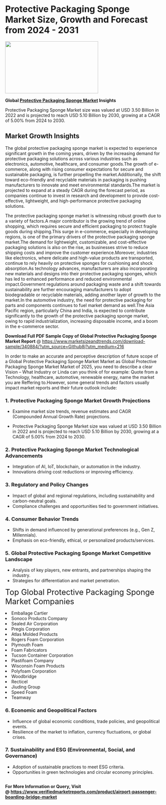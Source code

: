 <H1>Protective Packaging Sponge Market Size, Growth and Forecast from 2024 - 2031</H1><img class="aligncenter size-medium wp-image-584254" src="https://thirdeyenews.in/wp-content/uploads/2024/09/Global-Market-Research-300x168.jpeg" alt="" width="300" height="168" /><p><strong>Global&nbsp;<a href="https://www.marketsizeandtrends.com/download-sample/340884/?utm_source=Github8j?utm_medium=216">Protective Packaging Sponge Market</a> Insights</strong></p><p>Protective Packaging Sponge Market size was valued at USD 3.50 Billion in 2022 and is projected to reach USD 5.10 Billion by 2030, growing at a CAGR of 5.00% from 2024 to 2030.</p><p><h2>Market Growth Insights</h2> <p>The global protective packaging sponge market is expected to experience significant growth in the coming years, driven by the increasing demand for protective packaging solutions across various industries such as electronics, automotive, healthcare, and consumer goods.The growth of e-commerce, along with rising consumer expectations for secure and sustainable packaging, is further propelling the market.Additionally, the shift toward eco-friendly and recyclable materials in packaging is pushing manufacturers to innovate and meet environmental standards.The market is projected to expand at a steady CAGR during the forecast period, as companies continue to invest in research and development to provide cost-effective, lightweight, and high-performance protective packaging solutions.</p> <p>The protective packaging sponge market is witnessing robust growth due to a variety of factors.A major contributor is the growing trend of online shopping, which requires secure and efficient packaging to protect fragile goods during shipping.This surge in e-commerce, especially in developing regions, is one of the primary drivers of the protective packaging sponge market.The demand for lightweight, customizable, and cost-effective packaging solutions is also on the rise, as businesses strive to reduce shipping costs and improve the customer experience.Moreover, industries like electronics, where delicate and high-value products are transported, continue to rely heavily on protective sponges for cushioning and shock absorption.As technology advances, manufacturers are also incorporating new materials and designs into their protective packaging sponges, which has led to enhanced performance and reduced environmental impact.Government regulations around packaging waste and a shift towards sustainability are further encouraging manufacturers to adopt biodegradable or recyclable materials, adding another layer of growth to the market.In the automotive industry, the need for protective packaging for parts and components continues to fuel market demand as well.The Asia Pacific region, particularly China and India, is expected to contribute significantly to the growth of the protective packaging sponge market, owing to rapid industrialization, increasing disposable income, and a boom in the e-commerce sector.<p><span class=""><strong>Download Full PDF Sample Copy of Global Protective Packaging Sponge Market Report</strong> @ <a href="https://www.marketsizeandtrends.com/download-sample/340884/?utm_source=Github8j?utm_medium=216" target="_blank">https://www.marketsizeandtrends.com/download-sample/340884/?utm_source=Github8j?utm_medium=216</a></span></p><p>In order to make an accurate and perceptive description of future scope of a Global&nbsp;Protective Packaging Sponge Market Market as Global&nbsp;Protective Packaging Sponge Market Market of 2025, you need to describe a clear Vision &ndash; What Industry or Linda can you think of for example: Quote from a Technology, healthcare, automotive, renewable energy, name the market you are Reffering to.However, some general trends and factors usually impact market reports and their future outlook include:</p><h3>1.&nbsp;<strong>Protective Packaging Sponge Market Growth Projections</strong></h3><ul><li>Examine market size trends, revenue estimates and CAGR (Compounded Annual Growth Rate) projections.</li><li><p>Protective Packaging Sponge Market size was valued at USD 3.50 Billion in 2022 and is projected to reach USD 5.10 Billion by 2030, growing at a CAGR of 5.00% from 2024 to 2030.</p></li></ul><h3>2.&nbsp;<strong>Protective Packaging Sponge Market Technological Advancements</strong></h3><ul><li>Integration of AI, IoT, blockchain, or automation in the industry.</li><li>Innovations driving cost reductions or improving efficiency.</li></ul><h3>3.&nbsp;<strong>Regulatory and Policy Changes</strong></h3><ul><li>Impact of global and regional regulations, including sustainability and carbon-neutral goals.</li><li>Compliance challenges and opportunities tied to government initiatives.</li></ul><h3>4.&nbsp;<strong>Consumer Behavior Trends</strong></h3><ul><li>Shifts in demand influenced by generational preferences (e.g., Gen Z, Millennials).</li><li>Emphasis on eco-friendly, ethical, or personalized products/services.</li></ul><h3>5.&nbsp;<strong>Global Protective Packaging Sponge Market Competitive Landscape</strong></h3><ul><li>Analysis of key players, new entrants, and partnerships shaping the industry.</li><li>Strategies for differentiation and market penetration.</li></ul><p data-pm-slice="1 1 []"><span style="color: inherit; font-family: inherit; font-size: 25px;">Top Global Protective Packaging Sponge Market Companies</span></p><div class="" data-test-id=""><p><li>Emballage Cartier</li><li> Sonoco Products Company</li><li> Sealed Air Corporation</li><li> Pregis Corporation</li><li> Atlas Molded Products</li><li> Rogers Foam Corporation</li><li> Plymouth Foam</li><li> Foam Fabricators</li><li> Tucson Container Corporation</li><li> Plastifoam Company</li><li> Wisconsin Foam Products</li><li> Polyfoam Corporation</li><li> Woodbridge</li><li> Recticel</li><li> Jiuding Group</li><li> Speed Foam</li><li> Teamway</li></p></div><h3>6.&nbsp;<strong>Economic and Geopolitical Factors</strong></h3><ul><li>Influence of global economic conditions, trade policies, and geopolitical events.</li><li>Resilience of the market to inflation, currency fluctuations, or global crises.</li></ul><h3>7.&nbsp;<strong>Sustainability and ESG (Environmental, Social, and Governance)</strong></h3><ul><li>Adoption of sustainable practices to meet ESG criteria.</li><li>Opportunities in green technologies and circular economy principles.</li></ul><h2><strong style="font-size: 14px;">For More Information or Query, Visit @&nbsp;</strong><a style="background-color: #ffffff; font-size: 14px;" href="https://www.marketsizeandtrends.com/report/protective-packaging-sponge-market/" target="_blank">https://www.verifiedmarketreports.com/product/airport-passenger-boarding-bridge-market</a></h2>